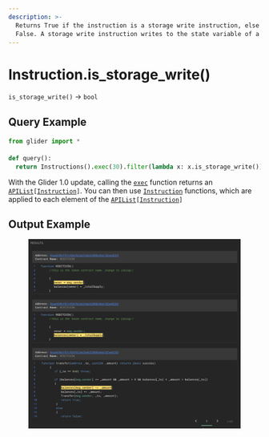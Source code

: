 ```yaml
---
description: >-
  Returns True if the instruction is a storage write instruction, else returns
  False. A storage write instruction writes to the state variable of a contract
---
```


# Instruction.is\_storage\_write()

`is_storage_write()` -> `bool`

## Query Example

```python
from glider import *

def query():
  return Instructions().exec(30).filter(lambda x: x.is_storage_write())
```

With the Glider 1.0 update, calling the [`exec`](../instructions/instructions.exec.md) function returns an [`APIList`](../iterables/apilist.md)`[`[`Instruction`](./)`]`. You can then use [`Instruction`](./) functions, which are applied to each element of the [`APIList`](../iterables/apilist.md)`[`[`Instruction`](./)`]`

## Output Example

<figure><img src="../../.gitbook/assets/image.png" alt=""><figcaption></figcaption></figure>
